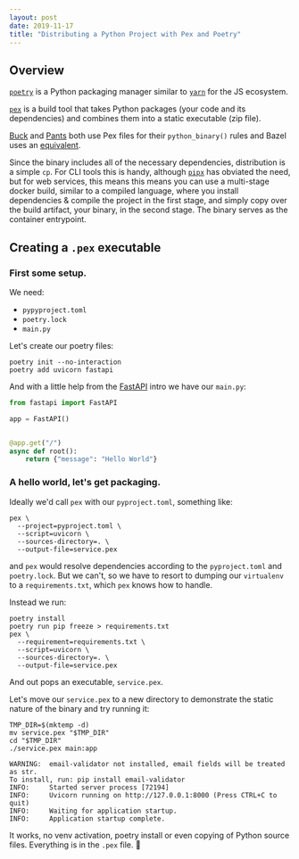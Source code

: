 ```yaml
---
layout: post
date: 2019-11-17
title: "Distributing a Python Project with Pex and Poetry"
---
```


## Overview

[`poetry`](https://github.com/sdispater/poetry) is a Python packaging manager
similar to [`yarn`](https://github.com/yarnpkg/yarn) for the JS ecosystem.

[`pex`](https://github.com/pantsbuild/pex) is a build tool that takes Python
packages (your code and its dependencies) and combines them into a static
executable (zip file).

[Buck](https://buck.build/rule/python_binary.html) and
[Pants](https://www.pantsbuild.org/build_dictionary.html#bdict_python_binary)
both use Pex files for their `python_binary()` rules and Bazel uses an
[equivalent](https://docs.bazel.build/versions/master/be/python.html).

Since the binary includes all of the necessary dependencies, distribution is a
simple `cp`. For CLI tools this is handy, although
[`pipx`](https://github.com/pipxproject/pipx) has obviated the need, but for
web services, this means this means you can use a multi-stage docker build,
similar to a compiled language, where you install dependencies
& compile the project in the first stage, and simply copy over the
build artifact, your binary, in the second stage. The binary serves as the
container entrypoint.

## Creating a `.pex` executable

### First some setup.

We need:

- `pypyproject.toml`
- `poetry.lock`
- `main.py`

Let's create our poetry files:

```shell
poetry init --no-interaction
poetry add uvicorn fastapi
```

And with a little help from the [FastAPI](https://fastapi.tiangolo.com) intro
we have our `main.py`:

```python
from fastapi import FastAPI

app = FastAPI()


@app.get("/")
async def root():
    return {"message": "Hello World"}
```

### A hello world, let's get packaging.

Ideally we'd call `pex` with our `pyproject.toml`, something like:

```
pex \
  --project=pyproject.toml \
  --script=uvicorn \
  --sources-directory=. \
  --output-file=service.pex
```

and `pex` would resolve dependencies according to the `pyproject.toml` and
`poetry.lock`. But we can't, so we have to resort to dumping our `virtualenv`
to a `requirements.txt`, which `pex` knows how to handle.

Instead we run:

```
poetry install
poetry run pip freeze > requirements.txt
pex \
  --requirement=requirements.txt \
  --script=uvicorn \
  --sources-directory=. \
  --output-file=service.pex
```

And out pops an executable, `service.pex`.

Let's move our `service.pex` to a new directory to demonstrate the static
nature of the binary and try running it:

```shell
TMP_DIR=$(mktemp -d)
mv service.pex "$TMP_DIR"
cd "$TMP_DIR"
./service.pex main:app

WARNING:  email-validator not installed, email fields will be treated as str.
To install, run: pip install email-validator
INFO:     Started server process [72194]
INFO:     Uvicorn running on http://127.0.0.1:8000 (Press CTRL+C to quit)
INFO:     Waiting for application startup.
INFO:     Application startup complete.
```

It works, no venv activation, poetry install or even copying of Python source
files. Everything is in the `.pex` file. 🎉
